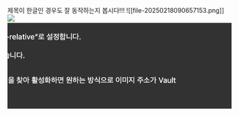 제목이 한글인 경우도 잘 동작하는지 봅시다!!!
![[file-20250218090657153.png]]
![](file-20250302150649161.png)![](assets/무제/file-20250302195037202.png)